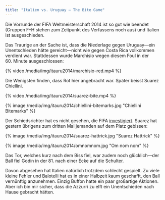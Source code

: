 ```yaml
---
title: "Italien vs. Uruguay — The Bite Game"
---
```


Die Vorrunde der FIFA Weltmeisterschaft 2014 ist so gut wie beendet (Gruppen F–H stehen zum Zeitpunkt des Verfassens noch aus) und Italien ist ausgeschieden.

Das Traurige an der Sache ist, dass die Niederlage gegen Uruguay—ein Unentschieden hätte gereicht—nicht wie gegen Costa Rica vollkommen verdient war. Stattdessen wurde Marchisio wegen diesem Foul in der 60. Minute ausgeschlossen:

{% video /media/img/itauru2014/marchisio-red.mp4 %} 

Die Wenigsten finden, dass Rot hier angebracht war. Später beisst Suarez Chiellini.

{% video /media/img/itauru2014/suarez-bite.mp4 %}

{% image /media/img/itauru2014/chiellini-bitemarks.jpg "Chiellini Bitemarks" %}

Der Schiedsrichter hat es nicht gesehen, die FIFA [investigiert](http://www.kicker.de/news/fussball/wm/startseite/606866/artikel_fifa-ermittelt_suarez-droht-lange-sperre.html). Suarez hat gestern übrigens zum dritten Mal jemanden auf dem Platz gebissen:

{% image /media/img/itauru2014/suarez-hattrick.jpg "Suarez Hattrick" %}

{% image /media/img/itauru2014/omnomnom.jpg "Om nom nom" %}

Das Tor, welches kurz nach dem Biss fiel, war zudem noch glücklich—der Ball fiel Godin in der 81. nach einer Ecke auf die Schulter.

Davon abgesehen hat Italien natürlich trotzdem schlecht gespielt. Zu viele kleine Fehler und Balotelli hat es in einer Halbzeit kaum geschafft, den Ball vernünftig anzunehmen. Einzig Buffon hatte ein paar großartige Aktionen. Aber ich bin mir sicher, dass die Azzurri zu elft ein Unentschieden nach Hause gebracht hätten.
